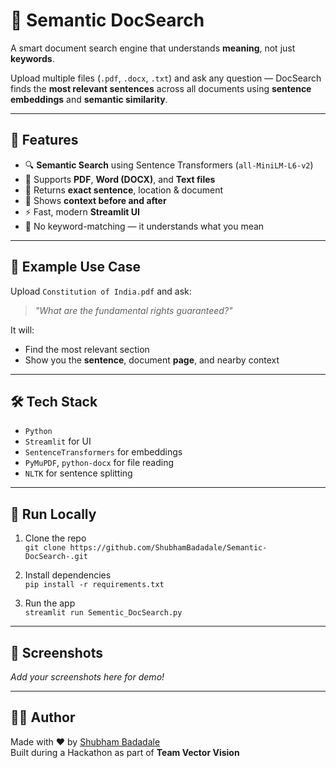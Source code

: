 # 🧠 Semantic DocSearch

A smart document search engine that understands **meaning**, not just **keywords**.

Upload multiple files (`.pdf`, `.docx`, `.txt`) and ask any question — DocSearch finds the **most relevant sentences** across all documents using **sentence embeddings** and **semantic similarity**.

---

## 🚀 Features

- 🔍 **Semantic Search** using Sentence Transformers (`all-MiniLM-L6-v2`)
- 📄 Supports **PDF**, **Word (DOCX)**, and **Text files**
- 📍 Returns **exact sentence**, location & document
- 🌌 Shows **context before and after**
- ⚡ Fast, modern **Streamlit UI**
- 🧠 No keyword-matching — it understands what you mean

---

## 📁 Example Use Case

Upload `Constitution of India.pdf` and ask:
> _"What are the fundamental rights guaranteed?"_

It will:
- Find the most relevant section
- Show you the **sentence**, document **page**, and nearby context

---

## 🛠 Tech Stack

- `Python`
- `Streamlit` for UI
- `SentenceTransformers` for embeddings
- `PyMuPDF`, `python-docx` for file reading
- `NLTK` for sentence splitting

---

## 🔧 Run Locally

1. Clone the repo  
   `git clone https://github.com/ShubhamBadadale/Semantic-DocSearch-.git`

2. Install dependencies  
   `pip install -r requirements.txt`

3. Run the app  
   `streamlit run Sementic_DocSearch.py`

---

## 📸 Screenshots

_Add your screenshots here for demo!_

---

## 🙋‍♂️ Author

Made with ❤️ by [Shubham Badadale](https://github.com/ShubhamBadadale)  
Built during a Hackathon as part of **Team Vector Vision**


